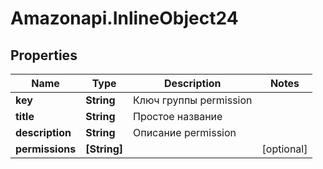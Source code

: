 # Amazonapi.InlineObject24

## Properties

Name | Type | Description | Notes
------------ | ------------- | ------------- | -------------
**key** | **String** | Ключ группы permission | 
**title** | **String** | Простое название | 
**description** | **String** | Описание permission | 
**permissions** | **[String]** |  | [optional] 


